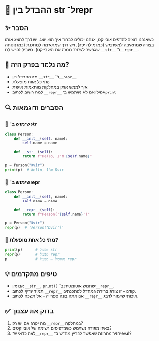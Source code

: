 # 📘 ההבדל בין __str__ ל־__repr__

## ✨ הסבר
כשאנחנו רוצים להדפיס אובייקט, אנחנו יכולים לבחור איך הוא יוצג. יש דרך להציג אותו בצורה שמתאימה למשתמש (כמו מילה יפה), ויש דרך שמתאימה למתכנת (כמו נוסחה שאפשר לשחזר ממנה את האובייקט). בשביל זה יש לנו `__str__` ו־`__repr__`.

## 🧠 מה נלמד בפרק הזה?
- מה ההבדל בין `__str__` ל־`__repr__`
- מתי כל אחת מופעלת
- איך לממש אותן במחלקות מותאמות אישית
- למה חשוב לכתוב `__repr__` אפילו אם לא נשתמש ב־`print`

## 🔍 הסברים ודוגמאות

### 🔸 שימוש ב־__str__

```python
class Person:
    def __init__(self, name):
        self.name = name

    def __str__(self):
        return f"Hello, I'm {self.name}"

p = Person("Dvir")
print(p)  # Hello, I'm Dvir
````

### 🔸 שימוש ב־**repr**

```python
class Person:
    def __init__(self, name):
        self.name = name

    def __repr__(self):
        return f"Person('{self.name}')"

p = Person("Dvir")
repr(p)  # 'Person('Dvir')'
```

### 🔸 מתי כל אחת מופעלת?

```python
print(p)      # מפעיל str
repr(p)       # מפעיל repr
p             # בקונסול – מפעיל repr
```

## 💡 טיפים מתקדמים

* אם אין `__str__`, `print()` ישתמש אוטומטית ב־`__repr__`.
* תמיד עדיף לכתוב `__repr__` קודם – זו צורת ברירת המחדל למתכנתים.
* אם אתה בונה ספרייה – אל תשכח לכתוב `__repr__` איכותי שיעזור לדבג.

## ✅ בדוק את עצמך

1. מה יקרה אם יש רק `__repr__` במחלקה?
2. באיזו מתודה נשתמש כשמדפיסים רשימה של אובייקטים?
3. למה כדאי ש־`__repr__` יחזיר מחרוזת שאפשר להריץ מחדש ב־eval?
